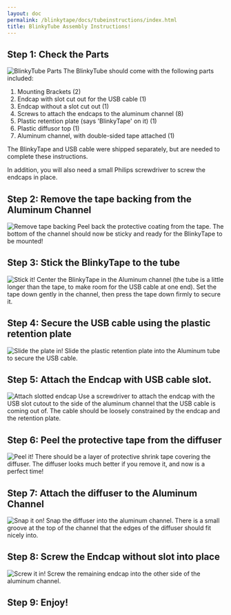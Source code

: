 ```yaml
---
layout: doc
permalink: /blinkytape/docs/tubeinstructions/index.html
title: BlinkyTube Assembly Instructions!
---
```



## Step 1: Check the Parts
![BlinkyTube Parts](/images/blinkytape/tube/image001.jpg)
The BlinkyTube should come with the following parts included:


1. Mounting Brackets (2)
1. Endcap with slot cut out for the USB cable (1)
1. Endcap without a slot cut out (1)
1. Screws to attach the endcaps to the aluminum channel (8)
1. Plastic retention plate (says 'BlinkyTape' on it) (1)
1. Plastic diffusor top (1)
1. Aluminum channel, with double-sided tape attached (1)

The BlinkyTape and USB cable were shipped separately, but are needed to complete these instructions.

In addition, you will also need a small Philips screwdriver to screw the endcaps in place.

## Step 2: Remove the tape backing from the Aluminum Channel
![Remove tape backing](/images/blinkytape/tube/image003.jpg)
Peel back the protective coating from the tape. The bottom of the channel should now be sticky and ready for the BlinkyTape to be mounted!

## Step 3: Stick the BlinkyTape to the tube
![Stick it!](/images/blinkytape/tube/image005.jpg)
Center the BlinkyTape in the Aluminum channel (the tube is a little longer than the tape, to make room for the USB cable at one end). Set the tape down gently in the channel, then press the tape down firmly to secure it.

## Step 4: Secure the USB cable using the plastic retention plate
![Slide the plate in!](/images/blinkytape/tube/image007.jpg)
Slide the plastic retention plate into the Aluminum tube to secure the USB cable.

## Step 5: Attach the Endcap with USB cable slot.
![Attach slotted endcap](/images/blinkytape/tube/image009.jpg)
Use a screwdriver to attach the endcap with the USB slot cutout to the side of the aluminum channel that the USB cable is coming out of. The cable should be loosely constrained by the endcap and the retention plate.

## Step 6: Peel the protective tape from the diffuser
![Peel it!](/images/blinkytape/tube/image011.jpg)
There should be a layer of protective shrink tape covering the diffuser. The diffuser looks much better if you remove it, and now is a perfect time!

## Step 7: Attach the diffuser to the Aluminum Channel
![Snap it on!](/images/blinkytape/tube/image013.jpg)
Snap the diffuser into the aluminum channel. There is a small groove at the top of the channel that the edges of the diffuser should fit nicely into.

## Step 8: Screw the Endcap without slot into place
![Screw it in!](/images/blinkytape/tube/image015.jpg)
Screw the remaining endcap into the other side of the aluminum channel.

## Step 9: Enjoy!

